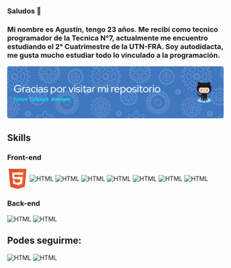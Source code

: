### Saludos 👋
### Mi nombre es Agustín, tengo 23 años. Me recibí como tecnico programador de la Tecnica N°7, actualmente me encuentro estudiando el 2° Cuatrimestre de la UTN-FRA. Soy autodidacta, me gusta mucho estudiar todo lo vinculado a la programación. 
![Header](./header.png)

## Skills

### Front-end

<div>
<img align="center" alt="HTML" height="48" width="48" src="https://raw.githubusercontent.com/devicons/devicon/master/icons/html5/html5-original.svg">
<img align="center" alt="HTML" height="48" width="48" src="https://i.imgur.com/IzSR5E7.png">
<img align="center" alt="HTML" height="48" width="48" src="https://i.imgur.com/CFUfHyN.png">
<img align="center" alt="HTML" height="48" width="48" src="https://i.imgur.com/Jg2ueWF.png">
<img align="center" alt="HTML" height="48" width="48" src="https://upload.wikimedia.org/wikipedia/commons/thumb/f/f1/Vitejs-logo.svg/2078px-Vitejs-logo.svg.png">
<img align="center" alt="HTML" height="48" width="48" src="https://i.imgur.com/3jugWSj.png">
<img align="center" alt="HTML" height="48" width="48" src="https://i.imgur.com/5NjVYbj.png">
<img align="center" alt="HTML" height="48" width="48" src="https://www.brcline.com/wp-content/uploads/2016/01/bootstrap-logo.png">
 
</div>

</div>

### Back-end

<div>
<img align="center" alt="HTML" height="48" width="48" src="https://i.pinimg.com/564x/71/5b/59/715b59c8c7545d9dafb1a04111edde40.jpg">
<img align="center" alt="HTML" height="48" width="48" src="https://res.cloudinary.com/practicaldev/image/fetch/s--XsZRGi5O--/c_fill,f_auto,fl_progressive,h_320,q_auto,w_320/https://dev-to-uploads.s3.amazonaws.com/uploads/organization/profile_image/763/988af53b-5d7e-435a-98eb-dd4aff5299d2.png">

</div>



## Podes seguirme:

<img align="center" alt="HTML" height="48" width="48" src="https://static-00.iconduck.com/assets.00/linkedin-icon-2048x2048-ya5g47j2.png"> <img align="center" alt="HTML" height="40" width="40" src="https://static.vecteezy.com/system/resources/previews/017/743/718/non_2x/instagram-icon-logo-free-png.png">
